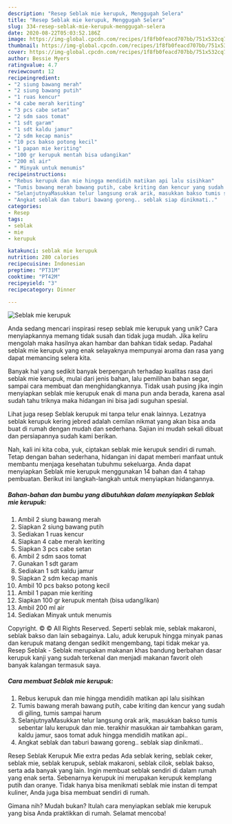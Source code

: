 ```yaml
---
description: "Resep Seblak mie kerupuk, Menggugah Selera"
title: "Resep Seblak mie kerupuk, Menggugah Selera"
slug: 334-resep-seblak-mie-kerupuk-menggugah-selera
date: 2020-08-22T05:03:52.186Z
image: https://img-global.cpcdn.com/recipes/1f8fb0feacd707bb/751x532cq70/seblak-mie-kerupuk-foto-resep-utama.jpg
thumbnail: https://img-global.cpcdn.com/recipes/1f8fb0feacd707bb/751x532cq70/seblak-mie-kerupuk-foto-resep-utama.jpg
cover: https://img-global.cpcdn.com/recipes/1f8fb0feacd707bb/751x532cq70/seblak-mie-kerupuk-foto-resep-utama.jpg
author: Bessie Myers
ratingvalue: 4.7
reviewcount: 12
recipeingredient:
- "2 siung bawang merah"
- "2 siung bawang putih"
- "1 ruas kencur"
- "4 cabe merah keriting"
- "3 pcs cabe setan"
- "2 sdm saos tomat"
- "1 sdt garam"
- "1 sdt kaldu jamur"
- "2 sdm kecap manis"
- "10 pcs bakso potong kecil"
- "1 papan mie keriting"
- "100 gr kerupuk mentah bisa udangikan"
- "200 ml air"
- " Minyak untuk menumis"
recipeinstructions:
- "Rebus kerupuk dan mie hingga mendidih matikan api lalu sisihkan"
- "Tumis bawang merah bawang putih, cabe kriting dan kencur yang sudah di giling, tumis sampai harum"
- "SelanjutnyaMasukkan telur langsung orak arik, masukkan bakso tumis sebentar lalu kerupuk dan mie. terakhir masukkan air tambahkan garam, kaldu jamur, saos tomat aduk hingga mendidih matikan api.."
- "Angkat seblak dan taburi bawang goreng.. seblak siap dinikmati.."
categories:
- Resep
tags:
- seblak
- mie
- kerupuk

katakunci: seblak mie kerupuk 
nutrition: 280 calories
recipecuisine: Indonesian
preptime: "PT31M"
cooktime: "PT42M"
recipeyield: "3"
recipecategory: Dinner

---
```



![Seblak mie kerupuk](https://img-global.cpcdn.com/recipes/1f8fb0feacd707bb/751x532cq70/seblak-mie-kerupuk-foto-resep-utama.jpg)

Anda sedang mencari inspirasi resep seblak mie kerupuk yang unik? Cara menyiapkannya memang tidak susah dan tidak juga mudah. Jika keliru mengolah maka hasilnya akan hambar dan bahkan tidak sedap. Padahal seblak mie kerupuk yang enak selayaknya mempunyai aroma dan rasa yang dapat memancing selera kita.

Banyak hal yang sedikit banyak berpengaruh terhadap kualitas rasa dari seblak mie kerupuk, mulai dari jenis bahan, lalu pemilihan bahan segar, sampai cara membuat dan menghidangkannya. Tidak usah pusing jika ingin menyiapkan seblak mie kerupuk enak di mana pun anda berada, karena asal sudah tahu triknya maka hidangan ini bisa jadi suguhan spesial.

Lihat juga resep Seblak kerupuk mi tanpa telur enak lainnya. Lezatnya seblak kerupuk kering jebred adalah cemilan nikmat yang akan bisa anda buat di rumah dengan mudah dan sederhana. Sajian ini mudah sekali dibuat dan persiapannya sudah kami berikan.


Nah, kali ini kita coba, yuk, ciptakan seblak mie kerupuk sendiri di rumah. Tetap dengan bahan sederhana, hidangan ini dapat memberi manfaat untuk membantu menjaga kesehatan tubuhmu sekeluarga. Anda dapat menyiapkan Seblak mie kerupuk menggunakan 14 bahan dan 4 tahap pembuatan. Berikut ini langkah-langkah untuk menyiapkan hidangannya.

<!--inarticleads1-->

##### Bahan-bahan dan bumbu yang dibutuhkan dalam menyiapkan Seblak mie kerupuk:

1. Ambil 2 siung bawang merah
1. Siapkan 2 siung bawang putih
1. Sediakan 1 ruas kencur
1. Siapkan 4 cabe merah keriting
1. Siapkan 3 pcs cabe setan
1. Ambil 2 sdm saos tomat
1. Gunakan 1 sdt garam
1. Sediakan 1 sdt kaldu jamur
1. Siapkan 2 sdm kecap manis
1. Ambil 10 pcs bakso potong kecil
1. Ambil 1 papan mie keriting
1. Siapkan 100 gr kerupuk mentah (bisa udang/ikan)
1. Ambil 200 ml air
1. Sediakan  Minyak untuk menumis


Copyright. © © All Rights Reserved. Seperti seblak mie, seblak makaroni, seblak bakso dan lain sebagainya. Lalu, aduk kerupuk hingga minyak panas dan kerupuk matang dengan sedikit mengembang, tapi tidak mekar ya. Resep Seblak - Seblak merupakan makanan khas bandung berbahan dasar kerupuk kanji yang sudah terkenal dan menjadi makanan favorit oleh banyak kalangan termasuk saya. 

<!--inarticleads2-->

##### Cara membuat Seblak mie kerupuk:

1. Rebus kerupuk dan mie hingga mendidih matikan api lalu sisihkan
1. Tumis bawang merah bawang putih, cabe kriting dan kencur yang sudah di giling, tumis sampai harum
1. SelanjutnyaMasukkan telur langsung orak arik, masukkan bakso tumis sebentar lalu kerupuk dan mie. terakhir masukkan air tambahkan garam, kaldu jamur, saos tomat aduk hingga mendidih matikan api..
1. Angkat seblak dan taburi bawang goreng.. seblak siap dinikmati..


Resep Seblak Kerupuk Mie extra pedas Ada seblak kering, seblak ceker, seblak mie, seblak kerupuk, seblak makaroni, seblak cilok, seblak bakso, serta ada banyak yang lain. Ingin membuat seblak sendiri di dalam rumah yang enak serta. Sebenarnya kerupuk ini merupakan kerupuk kemplang putih dan oranye. Tidak hanya bisa menikmati seblak mie instan di tempat kuliner, Anda juga bisa membuat sendiri di rumah. 

Gimana nih? Mudah bukan? Itulah cara menyiapkan seblak mie kerupuk yang bisa Anda praktikkan di rumah. Selamat mencoba!
